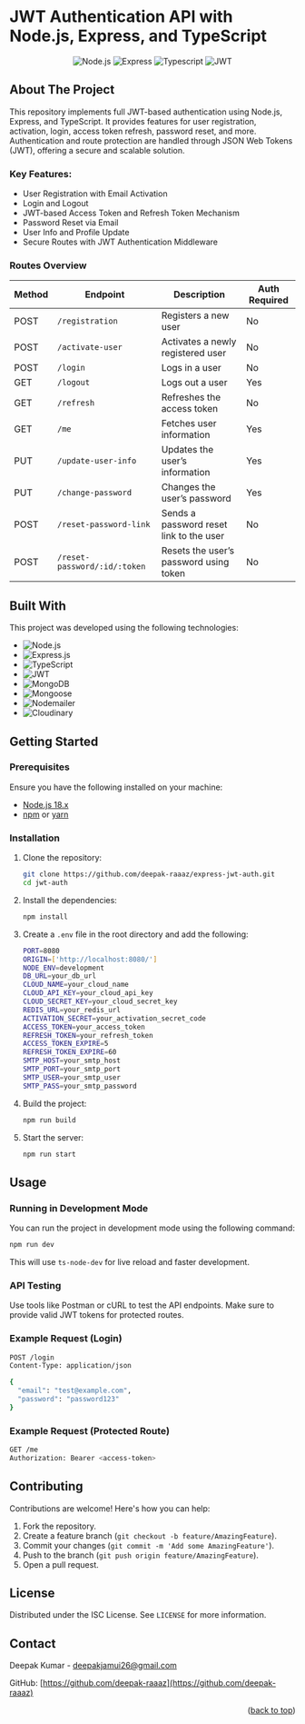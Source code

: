 # JWT Authentication API with Node.js, Express, and TypeScript

<p align="center">
  <img src="https://img.shields.io/badge/Node.js-18.x-green?style=for-the-badge" alt="Node.js">
  <img src="https://img.shields.io/badge/Express-4.18.3-blue?style=for-the-badge" alt="Express">
  <img src="https://img.shields.io/badge/Typescript-5.4.2-blue?style=for-the-badge" alt="Typescript">
  <img src="https://img.shields.io/badge/JWT-9.0.2-orange?style=for-the-badge" alt="JWT">
</p>

## About The Project

This repository implements full JWT-based authentication using Node.js, Express, and TypeScript. It provides features for user registration, activation, login, access token refresh, password reset, and more. Authentication and route protection are handled through JSON Web Tokens (JWT), offering a secure and scalable solution.

### Key Features:

- User Registration with Email Activation
- Login and Logout
- JWT-based Access Token and Refresh Token Mechanism
- Password Reset via Email
- User Info and Profile Update
- Secure Routes with JWT Authentication Middleware

### Routes Overview

| Method | Endpoint                     | Description                             | Auth Required |
| ------ | ---------------------------- | --------------------------------------- | ------------- |
| POST   | `/registration`              | Registers a new user                    | No            |
| POST   | `/activate-user`             | Activates a newly registered user       | No            |
| POST   | `/login`                     | Logs in a user                          | No            |
| GET    | `/logout`                    | Logs out a user                         | Yes           |
| GET    | `/refresh`                   | Refreshes the access token              | No            |
| GET    | `/me`                        | Fetches user information                | Yes           |
| PUT    | `/update-user-info`          | Updates the user’s information          | Yes           |
| PUT    | `/change-password`           | Changes the user’s password             | Yes           |
| POST   | `/reset-password-link`       | Sends a password reset link to the user | No            |
| POST   | `/reset-password/:id/:token` | Resets the user’s password using token  | No            |



## Built With

This project was developed using the following technologies:

- ![Node.js][Node.js-icon]
- ![Express.js][Express.js-icon]
- ![TypeScript][TypeScript-icon]
- ![JWT][JWT-icon]
- ![MongoDB][MongoDB-icon]
- ![Mongoose][Mongoose-icon]
- ![Nodemailer][Nodemailer-icon]
- ![Cloudinary][Cloudinary-icon]



## Getting Started

### Prerequisites

Ensure you have the following installed on your machine:

- [Node.js 18.x](https://nodejs.org/en/)
- [npm](https://www.npmjs.com/) or [yarn](https://yarnpkg.com/)

### Installation

1. Clone the repository:

   ```bash
   git clone https://github.com/deepak-raaaz/express-jwt-auth.git
   cd jwt-auth
   ```

2. Install the dependencies:

   ```bash
   npm install
   ```

3. Create a `.env` file in the root directory and add the following:

   ```bash
   PORT=8080
   ORIGIN=['http://localhost:8080/']
   NODE_ENV=development
   DB_URL=your_db_url
   CLOUD_NAME=your_cloud_name
   CLOUD_API_KEY=your_cloud_api_key
   CLOUD_SECRET_KEY=your_cloud_secret_key
   REDIS_URL=your_redis_url
   ACTIVATION_SECRET=your_activation_secret_code
   ACCESS_TOKEN=your_access_token
   REFRESH_TOKEN=your_refresh_token
   ACCESS_TOKEN_EXPIRE=5
   REFRESH_TOKEN_EXPIRE=60
   SMTP_HOST=your_smtp_host
   SMTP_PORT=your_smtp_port
   SMTP_USER=your_smtp_user
   SMTP_PASS=your_smtp_password
   ```

4. Build the project:

   ```bash
   npm run build
   ```

5. Start the server:
   ```bash
   npm run start
   ```


## Usage

### Running in Development Mode

You can run the project in development mode using the following command:

```bash
npm run dev
```

This will use `ts-node-dev` for live reload and faster development.

### API Testing

Use tools like Postman or cURL to test the API endpoints. Make sure to provide valid JWT tokens for protected routes.

### Example Request (Login)

```bash
POST /login
Content-Type: application/json

{
  "email": "test@example.com",
  "password": "password123"
}
```

### Example Request (Protected Route)

```bash
GET /me
Authorization: Bearer <access-token>
```


## Contributing

Contributions are welcome! Here's how you can help:

1. Fork the repository.
2. Create a feature branch (`git checkout -b feature/AmazingFeature`).
3. Commit your changes (`git commit -m 'Add some AmazingFeature'`).
4. Push to the branch (`git push origin feature/AmazingFeature`).
5. Open a pull request.



## License

Distributed under the ISC License. See `LICENSE` for more information.



## Contact

Deepak Kumar - [deepakjamui26@gmail.com](mailto:deepakjamui26@gmail.com)

GitHub: [https://github.com/deepak-raaaz](https://github.com/deepak-raaaz)

<p align="right">(<a href="#readme-top">back to top</a>)</p>

<!-- MARKDOWN LINKS & IMAGES -->

[linkedin-shield]: https://img.shields.io/badge/-LinkedIn-black.svg?style=for-the-badge&logo=linkedin&colorB=555
[linkedin-url]: https://www.linkedin.com/in/deepak-raaaz/
[Node.js-icon]: https://img.shields.io/badge/node.js-6DA55F?style=for-the-badge&logo=node.js&logoColor=white
[Express.js-icon]: https://img.shields.io/badge/express.js-404D59?style=for-the-badge
[TypeScript-icon]: https://img.shields.io/badge/typescript-%23007ACC.svg?style=for-the-badge&logo=typescript&logoColor=white
[JWT-icon]: https://img.shields.io/badge/JWT-black?style=for-the-badge&logo=JSON%20web%20tokens
[MongoDB-icon]: https://img.shields.io/badge/mongodb-4EA94B?style=for-the-badge&logo=mongodb&logoColor=white
[Mongoose-icon]: https://img.shields.io/badge/mongoose-880000?style=for-the-badge
[Nodemailer-icon]: https://img.shields.io/badge/nodemailer-%23008080.svg?style=for-the-badge&logo=nodemailer&logoColor=white
[Cloudinary-icon]: https://img.shields.io/badge/cloudinary-3378FF?style=for-the-badge&logo=cloudinary&logoColor=white
